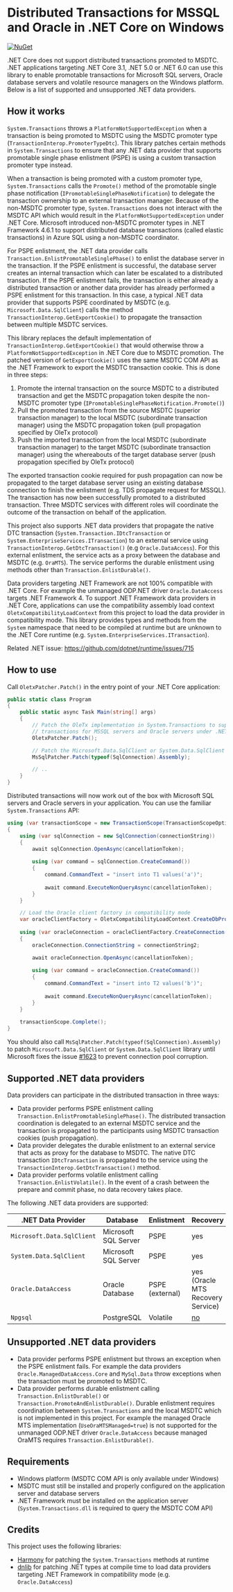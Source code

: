 # Distributed Transactions for MSSQL and Oracle in .NET Core on Windows

[![NuGet](https://img.shields.io/nuget/v/Softwarehelden.Transactions.Oletx.svg)](https://www.nuget.org/packages/Softwarehelden.Transactions.Oletx)

.NET Core does not support distributed transactions promoted to MSDTC. .NET applications targeting
.NET Core 3.1, .NET 5.0 or .NET 6.0 can use this library to enable promotable transactions for
Microsoft SQL servers, Oracle database servers and volatile resource managers on the Windows
platform. Below is a list of supported and unsupported .NET data providers.

## How it works

`System.Transactions` throws a `PlatformNotSupportedException` when a transaction is being promoted
to MSDTC using the MSDTC promoter type (`TransactionInterop.PromoterTypeDtc`). This library patches
certain methods in `System.Transactions` to ensure that any .NET data provider that supports
promotable single phase enlistment (PSPE) is using a custom transaction promoter type instead.

When a transaction is being promoted with a custom promoter type, `System.Transactions` calls the
`Promote()` method of the promotable single phase notification
(`IPromotableSinglePhaseNotification`) to delegate the transaction ownership to an external
transaction manager. Because of the non-MSDTC promoter type, `System.Transactions` does not interact
with the MSDTC API which would result in the `PlatformNotSupportedException` under .NET Core.
Microsoft introduced non-MSDTC promoter types in .NET Framework 4.6.1 to support distributed
database transactions (called elastic transactions) in Azure SQL using a non-MSDTC coordinator.

For PSPE enlistment, the .NET data provider calls `Transaction.EnlistPromotableSinglePhase()` to
enlist the database server in the transaction. If the PSPE enlistment is successful, the database
server creates an internal transaction which can later be escalated to a distributed transaction. If
the PSPE enlistment fails, the transaction is either already a distributed transaction or another
data provider has already performed a PSPE enlistment for this transaction. In this case, a typical
.NET data provider that supports PSPE coordinated by MSDTC (e.g. `Microsoft.Data.SqlClient`) calls
the method `TransactionInterop.GetExportCookie()` to propagate the transaction between multiple
MSDTC services.

This library replaces the default implementation of `TransactionInterop.GetExportCookie()` that
would otherwise throw a `PlatformNotSupportedException` in .NET Core due to MSDTC promotion. The
patched version of `GetExportCookie()` uses the same MSDTC COM API as the .NET Framework to export
the MSDTC transaction cookie. This is done in three steps:

1) Promote the internal transaction on the source MSDTC to a distributed transaction and get the
   MSDTC propagation token despite the non-MSDTC promoter type
   (`IPromotableSinglePhaseNotification.Promote()`)
2) Pull the promoted transaction from the source MSDTC (superior transaction manager) to the local
   MSDTC (subordinate transaction manager) using the MSDTC propagation token (pull propagation
   specified by OleTx protocol)
3) Push the imported transaction from the local MSDTC (subordinate transaction manager) to the
   target MSDTC (subordinate transaction manager) using the whereabouts of the target database
   server (push propagation specified by OleTx protocol)

The exported transaction cookie required for push propagation can now be propagated to the target
database server using an existing database connection to finish the enlistment (e.g. TDS propagate
request for MSSQL). The transaction has now been successfully promoted to a distributed transaction.
Three MSDTC services with different roles will coordinate the outcome of the transaction on behalf
of the application.

This project also supports .NET data providers that propagate the native DTC transaction
(`System.Transaction.IDtcTransaction` or `System.EnterpriseServices.ITransaction`) to an external
service using `TransactionInterop.GetDtcTransaction()` (e.g `Oracle.DataAccess`). For this external
enlistment, the service acts as a proxy between the database and MSDTC (e.g. `OraMTS`). The service
performs the durable enlistment using methods other than `Transaction.EnlistDurable()`.

Data providers targeting .NET Framework are not 100% compatible with .NET Core. For example the
unmanaged ODP.NET driver `Oracle.DataAccess` targets .NET Framework 4. To support .NET Framework
data providers in .NET Core, applications can use the compatibility assembly load context
`OletxCompatibilityLoadContext` from this project to load the data provider in compatibility mode.
This library provides types and methods from the `System` namespace that need to be compiled at
runtime but are unknown to the .NET Core runtime (e.g. `System.EnterpriseServices.ITransaction`).

Related .NET issue: https://github.com/dotnet/runtime/issues/715

## How to use

Call `OletxPatcher.Patch()` in the entry point of your .NET Core application:

```cs
public static class Program
{
    public static async Task Main(string[] args)
    {
        // Patch the OleTx implementation in System.Transactions to support distributed
        // transactions for MSSQL servers and Oracle servers under .NET Core
        OletxPatcher.Patch();

        // Patch the Microsoft.Data.SqlClient or System.Data.SqlClient library (see below)
        MsSqlPatcher.Patch(typeof(SqlConnection).Assembly);

        // ..
    }
}
```

Distributed transactions will now work out of the box with Microsoft SQL servers and Oracle servers
in your application. You can use the familiar `System.Transactions` API:

```cs
using (var transactionScope = new TransactionScope(TransactionScopeOption.Required, TransactionScopeAsyncFlowOption.Enabled))
{
    using (var sqlConnection = new SqlConnection(connectionString))
    {
        await sqlConnection.OpenAsync(cancellationToken);
        
        using (var command = sqlConnection.CreateCommand())
        {
            command.CommandText = "insert into T1 values('a')";
            
            await command.ExecuteNonQueryAsync(cancellationToken);
        }
    }

    // Load the Oracle client factory in compatibility mode
    var oracleClientFactory = OletxCompatibilityLoadContext.CreateDbProviderFactory(typeof(OracleClientFactory));
  
    using (var oracleConnection = oracleClientFactory.CreateConnection())
    {
        oracleConnection.ConnectionString = connectionString2;

        await oracleConnection.OpenAsync(cancellationToken);
        
        using (var command = oracleConnection.CreateCommand())
        {
            command.CommandText = "insert into T2 values('b')";
            
            await command.ExecuteNonQueryAsync(cancellationToken);
        }
    }
    
    transactionScope.Complete();
}
```

You should also call `MsSqlPatcher.Patch(typeof(SqlConnection).Assembly)` to patch
`Microsoft.Data.SqlClient` or `System.Data.SqlClient` library until Microsoft fixes the issue
[#1623](https://github.com/dotnet/SqlClient/issues/1623) to prevent connection pool corruption.

## Supported .NET data providers

Data providers can participate in the distributed transaction in three ways:

- Data provider performs PSPE enlistment calling `Transaction.EnlistPromotableSinglePhase()`. The
  distributed transaction coordination is delegated to an external MSDTC service and the transaction
  is propagated to the participants using MSDTC transaction cookies (push propagation).
- Data provider delegates the durable enlistment to an external service that acts as proxy for the
  database to MSDTC. The native DTC transaction `IDtcTransaction` is propagated to the service using
  the `TransactionInterop.GetDtcTransaction()` method.
- Data provider performs volatile enlistment calling `Transaction.EnlistVolatile()`. In the event of
  a crash between the prepare and commit phase, no data recovery takes place.

The following .NET data providers are supported:

| .NET Data Provider         | Database             | Enlistment      | Recovery                                           | Remarks                                      |
| -------------------------- | -------------------- | --------------- | -------------------------------------------------- | -------------------------------------------- |
| `Microsoft.Data.SqlClient` | Microsoft SQL Server | PSPE            | yes                                                |                                              |
| `System.Data.SqlClient`    | Microsoft SQL Server | PSPE            | yes                                                |                                              |
| `Oracle.DataAccess`        | Oracle Database      | PSPE (external) | yes (Oracle MTS Recovery Service)                  | `UseOraMTSManaged=false` and `CPVersion=1.0` |
| `Npgsql`                   | PostgreSQL           | Volatile        | [no](https://github.com/npgsql/npgsql/issues/1378) |                                              |

## Unsupported .NET data providers

- Data provider performs PSPE enlistment but throws an exception when the PSPE enlistment fails. For
  example the data providers `Oracle.ManagedDataAccess.Core` and `MySql.Data` throw exceptions when
  the transaction must be promoted to MSDTC.
- Data provider performs durable enlistment calling `Transaction.EnlistDurable()` or
  `Transaction.PromoteAndEnlistDurable()`. Durable enlistment requires coordination between
  `System.Transactions` and the local MSDTC which is not implemented in this project. For example
  the managed Oracle MTS implementation (`UseOraMTSManaged=true`) is not supported for the unmanaged
  ODP.NET driver `Oracle.DataAccess` because managed OraMTS requires `Transaction.EnlistDurable()`.

## Requirements

- Windows platform (MSDTC COM API is only available under Windows)
- MSDTC must still be installed and properly configured on the application server and database
  servers
- .NET Framework must be installed on the application server (`System.Transactions.dll` is required
  to query the MSDTC COM API)

## Credits

This project uses the following libraries:

- [Harmony](https://github.com/pardeike/Harmony) for patching the `System.Transactions` methods at
  runtime
- [dnlib](https://github.com/0xd4d/dnlib) for patching .NET types at compile time to load data
  providers targeting .NET Framework in compatibility mode (e.g. `Oracle.DataAccess`)
